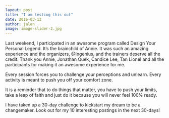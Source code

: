 ```yaml
---
layout: post
title: "I am testing this out"
date: 2016-03-12
author: jalen
image: image-slider-2.jpg
---
```


Last weekend, I participated in an awesome program called Design Your Personal Legend. It’s the brainchild of Annie. It was such an amazing experience and the organizers, @Ingenius, and the trainers deserve all the credit. Thank you Annie, Jonathan Quek, Candice Lee, Tan Lionel and all the participants for making it an awesome experience for me. 

Every session forces you to challenge your perceptions and unlearn. Every activity is meant to push you off your comfort zone. 

It is a reminder that to do things that matter, you have to push your limits, take a leap of faith and just do it because you will never feel 100% ready. 

I have taken up a 30-day challenge to kickstart my dream to be a changemaker. Look out for my 10 interesting postings in the next 30-days!
